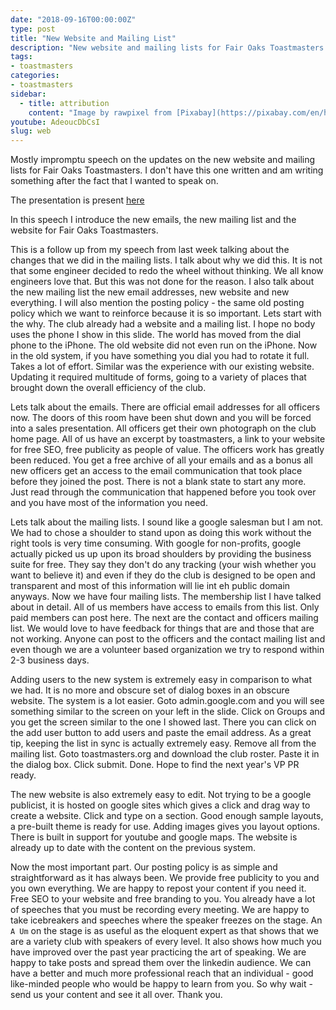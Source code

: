 ```yaml
---
date: "2018-09-16T00:00:00Z"
type: post
title: "New Website and Mailing List"
description: "New website and mailing lists for Fair Oaks Toastmasters."
tags:
- toastmasters
categories:
- toastmasters
sidebar:
  - title: attribution
    content: "Image by rawpixel from [Pixabay](https://pixabay.com/en/hand-business-plan-business-3190204/)"
youtube: AdeoucDbCsI
slug: web
---
```


Mostly impromptu speech on the updates on the new website and mailing lists for Fair Oaks Toastmasters.  I don't have this one written and am writing something after the fact that I wanted to speak on.

The presentation is present [here](web.pdf)

In this speech I introduce the new emails, the new mailing list and the website for Fair Oaks Toastmasters.

This is a follow up from my speech from last week talking about the changes that we did in the mailing lists. I talk about why we did this. It is not that some engineer decided to redo the wheel without thinking. We all know engineers love that. But this was not done for the reason. I also talk about the new mailing list the new email addresses, new website and new everything. I will also mention the posting policy - the same old posting policy which we want to reinforce because it is so important.
Lets start with the why. The club already had a website and a mailing list. I hope no body uses the phone I show in this slide. The world has moved from the dial phone to the iPhone. The old website did not even run on the iPhone. Now in the old system, if you have something you dial you had to rotate it full. Takes a lot of effort. Similar was the experience with our existing website. Updating it required multitude of forms, going to a variety of places that brought down the overall efficiency of the club.

Lets talk about the emails. There are official email addresses for all officers now. The doors of this room have been shut down and you will be forced into a sales presentation. All officers get their own photograph on the club home page. All of us have an excerpt by toastmasters, a link to your website for free SEO, free publicity as people of value. The officers work has greatly been reduced. You get a free archive of all your emails and as a bonus all new officers get an access to the email communication that took place before they joined the post. There is not a blank state to start any more. Just read through the communication that happened before you took over and you have most of the information you need.

Lets talk about the mailing lists. I sound like a google salesman but I am not. We had to chose a shoulder to stand upon as doing this work without the right tools is very time consuming. With google for non-profits, google actually picked us up upon its broad shoulders by providing the business suite for free. They say they don't do any tracking (your wish whether you want to believe it) and even if they do the club is designed to be open and transparent and most of this information will lie int eh public domain anyways. Now we have four mailing lists. The membership list I have talked about in detail. All of us members have access to emails from this list. Only paid members can post here. The next are the contact and officers mailing list. We would love to have feedback for things that are and those that are not working. Anyone can post to the officers and the contact mailing list and even though we are a volunteer based organization we try to respond within 2-3 business days.

Adding users to the new system is extremely easy in comparison to what we had. It is no more and obscure set of dialog boxes in an obscure website. The system is a lot easier. Goto admin.google.com and you will see something similar to the screen on your left in the slide. Click on Groups and you get the screen similar to the one I showed last. There you can click on the add user button to add users and paste the email address. As a great tip, keeping the list in sync is actually extremely easy. Remove all from the mailing list. Goto toastmasters.org and download the club roster. Paste it in the dialog box. Click submit. Done. Hope to find the next year's VP PR ready.

The new website is also extremely easy to edit. Not trying to be a google publicist, it is hosted on google sites which gives a click and drag way to create a website. Click and type on a section. Good enough sample layouts, a pre-built theme is ready for use. Adding images gives you layout options. There is built in support for youtube and google maps. The website is already up to date with the content on the previous system.

Now the most important part. Our posting policy is as simple and straightforward as it has always been. We provide free publicity to you and you own everything. We are happy to repost your content if you need it. Free SEO to your website and free branding to you. You already have a lot of speeches that you must be recording every meeting. We are happy to take icebreakers and speeches where the speaker freezes on the stage. An `A Um` on the stage is as useful as the eloquent expert as that shows that we are a variety club with speakers of every level. It also shows how much you have improved over the past year practicing the art of speaking. We are happy to take posts and spread them over the linkedin audience. We can have a better and much more professional reach that an individual - good like-minded people who would be happy to learn from you. So why wait - send us your content and see it all over. Thank you.
